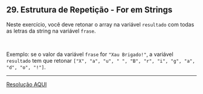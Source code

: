 <div class="layout-pane__container"><div id="main-splitpane-left" class="coding-question__left-pane"><section class="question-view__title-wrapper"><h1 class="question-view__title">29. Estrutura de Repetição - For em Strings</h1></section><section class="question-view__instruction"><div class="candidate-rich-text"><div id="3i8pmoaojrc-instruction"><p>Neste exercício, você deve retonar o array na variável <code>resultado</code> com todas as letras da string na variável <code>frase</code>.</p>

<p>&nbsp;</p>

<p>Exemplo: se o valor da variável <code>frase</code> for <code>"Xau Brigado!"</code>, a variável <code>resultado</code> tem que retonar <code>["X", "a", "u", " ", "B", "r", "i", "g", "a", "d", "o", "!"]</code>.</p>
</div></div></section></div></div>

____

[Resolução AQUI](https://github.com/luelencavalheiro/curso-introdutorio-javascript/blob/main/exercicio-29/resolucao.js)
